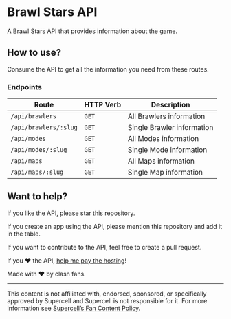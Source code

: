 # Brawl Stars API

A Brawl Stars API that provides information about the game.

## How to use?

Consume the API to get all the information you need from these routes.

### Endpoints

| Route | HTTP Verb | Description |
|---|---|---|
| `/api/brawlers` | `GET` | All Brawlers information |
| `/api/brawlers/:slug` | `GET` | Single Brawler information |
| `/api/modes` | `GET` | All Modes information |
| `/api/modes/:slug` | `GET` | Single Mode information |
| `/api/maps` | `GET` | All Maps information |
| `/api/maps/:slug` | `GET` | Single Map information |

## Want to help?

If you like the API, please star this repository.

If you create an app using the API, please mention this repository and add it in the table.

If you want to contribute to the API, feel free to create a pull request.

If you :heart: the API, [help me pay the hosting](bit.ly/supportaxay)!

Made with  :heart:  by clash fans.

----------
This content is not affiliated with, endorsed, sponsored, or specifically approved by Supercell and Supercell is not responsible for it. For more information see [Supercell’s Fan Content Policy](http://www.supercell.com/fan-content-policy).
